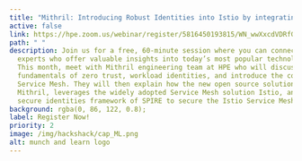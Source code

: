 ```yaml
---
title: "Mithril: Introducing Robust Identities into Istio by integrating with SPIRE"
active: false
link: https://hpe.zoom.us/webinar/register/5816450193815/WN_wwXxcdVDRfG20gaHnq-dTQ
path: " "
description: Join us for a free, 60-minute session where you can connect with
  experts who offer valuable insights into today’s most popular technologies.
  This month, meet with Mithril engineering team at HPE who will discuss the
  fundamentals of zero trust, workload identities, and introduce the concept of
  Service Mesh. They will then explain how the new open source solution,
  Mithril, leverages the widely adopted Service Mesh solution Istio, and the
  secure identities framework of SPIRE to secure the Istio Service Mesh.
background: rgba(0, 86, 122, 0.8);
label: Register Now!
priority: 2
image: /img/hackshack/cap_ML.png
alt: munch and learn logo
---
```

 